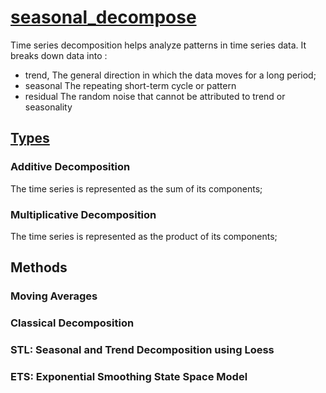 # [seasonal_decompose](https://www.statsmodels.org/dev/generated/statsmodels.tsa.seasonal.seasonal_decompose.html)
Time series decomposition helps analyze patterns in time series data.
It breaks down data into :
- trend,
The general direction in which the data moves for a long period;
- seasonal
The repeating short-term cycle or pattern
- residual
The random noise that cannot be attributed to trend or seasonality
## [Types](https://www.statology.org/how-to-decompose-time-series-data-into-trend-seasonal-and-residual-components-in-python/)
### Additive Decomposition
The time series is represented as the sum of its components;

### Multiplicative Decomposition
The time series is represented as the product of its components;
## Methods
### Moving Averages

### Classical Decomposition
### STL: Seasonal and Trend Decomposition using Loess
### ETS: Exponential Smoothing State Space Model
